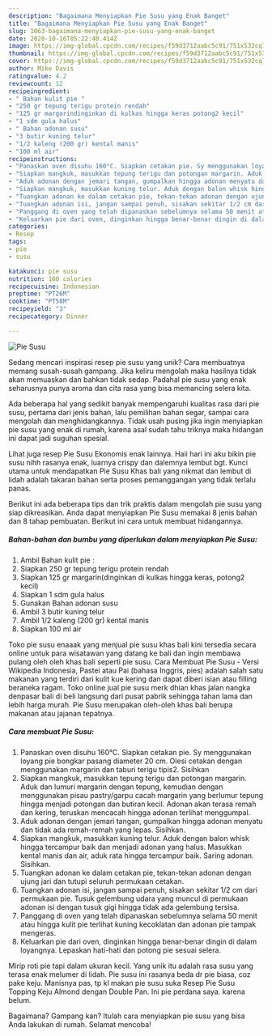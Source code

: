 ```yaml
---
description: "Bagaimana Menyiapkan Pie Susu yang Enak Banget"
title: "Bagaimana Menyiapkan Pie Susu yang Enak Banget"
slug: 1063-bagaimana-menyiapkan-pie-susu-yang-enak-banget
date: 2020-10-16T05:22:40.414Z
image: https://img-global.cpcdn.com/recipes/f59d3712aabc5c91/751x532cq70/pie-susu-foto-resep-utama.jpg
thumbnail: https://img-global.cpcdn.com/recipes/f59d3712aabc5c91/751x532cq70/pie-susu-foto-resep-utama.jpg
cover: https://img-global.cpcdn.com/recipes/f59d3712aabc5c91/751x532cq70/pie-susu-foto-resep-utama.jpg
author: Mike Davis
ratingvalue: 4.2
reviewcount: 12
recipeingredient:
- " Bahan kulit pie "
- "250 gr tepung terigu protein rendah"
- "125 gr margarindinginkan di kulkas hingga keras potong2 kecil"
- "1 sdm gula halus"
- " Bahan adonan susu"
- "3 butir kuning telur"
- "1/2 kaleng (200 gr) kental manis"
- "100 ml air"
recipeinstructions:
- "Panaskan oven disuhu 160°C. Siapkan cetakan pie. Sy menggunakan loyang pie bongkar pasang diameter 20 cm. Olesi cetakan dengan menggunakan margarin dan taburi terigu tipis2. Sisihkan"
- "Siapkan mangkuk, masukkan tepung terigu dan potongan margarin. Aduk dan lumuri margarin dengan tepung, kemudian dengan menggunakan pisau pastry/garpu cacah margarin yang berlumur tepung hingga menjadi potongan dan butiran kecil. Adonan akan terasa remah dan kering, teruskan mencacah hingga adonan terlihat menggumpal."
- "Aduk adonan dengan jemari tangan, gumpalkan hingga adonan menyatu dan tidak ada remah-remah yang lepas. Sisihkan."
- "Siapkan mangkuk, masukkan kuning telur. Aduk dengan balon whisk hingga tercampur baik dan menjadi adonan yang halus. Masukkan kental manis dan air, aduk rata hingga tercampur baik. Saring adonan. Sisihkan."
- "Tuangkan adonan ke dalam cetakan pie, tekan-tekan adonan dengan ujung jari dan tutupi seluruh permukaan cetakan."
- "Tuangkan adonan isi, jangan sampai penuh, sisakan sekitar 1/2 cm dari permukaan pie. Tusuk gelembung udara yang muncul di permukaan adonan isi dengan tusuk gigi hingga tidak ada gelembung tersisa."
- "Panggang di oven yang telah dipanaskan sebelumnya selama 50 menit atau hingga kulit pie terlihat kuning kecoklatan dan adonan pie tampak mengeras."
- "Keluarkan pie dari oven, dinginkan hingga benar-benar dingin di dalam loyangnya. Lepaskan hati-hati dan potong pie sesuai selera."
categories:
- Resep
tags:
- pie
- susu

katakunci: pie susu 
nutrition: 160 calories
recipecuisine: Indonesian
preptime: "PT26M"
cooktime: "PT58M"
recipeyield: "3"
recipecategory: Dinner

---
```



![Pie Susu](https://img-global.cpcdn.com/recipes/f59d3712aabc5c91/751x532cq70/pie-susu-foto-resep-utama.jpg)

Sedang mencari inspirasi resep pie susu yang unik? Cara membuatnya memang susah-susah gampang. Jika keliru mengolah maka hasilnya tidak akan memuaskan dan bahkan tidak sedap. Padahal pie susu yang enak seharusnya punya aroma dan cita rasa yang bisa memancing selera kita.

Ada beberapa hal yang sedikit banyak mempengaruhi kualitas rasa dari pie susu, pertama dari jenis bahan, lalu pemilihan bahan segar, sampai cara mengolah dan menghidangkannya. Tidak usah pusing jika ingin menyiapkan pie susu yang enak di rumah, karena asal sudah tahu triknya maka hidangan ini dapat jadi suguhan spesial.

Lihat juga resep Pie Susu Ekonomis enak lainnya. Haii hari ini aku bikin pie susu nihh rasanya enak, luarnya crispy dan dalemnya lembut bgt. Kunci utama untuk mendapatkan Pie Susu Khas bali yang nikmat dan lembut di lidah adalah takaran bahan serta proses pemanggangan yang tidak terlalu panas.


Berikut ini ada beberapa tips dan trik praktis dalam mengolah pie susu yang siap dikreasikan. Anda dapat menyiapkan Pie Susu memakai 8 jenis bahan dan 8 tahap pembuatan. Berikut ini cara untuk membuat hidangannya.

<!--inarticleads1-->

##### Bahan-bahan dan bumbu yang diperlukan dalam menyiapkan Pie Susu:

1. Ambil  Bahan kulit pie :
1. Siapkan 250 gr tepung terigu protein rendah
1. Siapkan 125 gr margarin(dinginkan di kulkas hingga keras, potong2 kecil)
1. Siapkan 1 sdm gula halus
1. Gunakan  Bahan adonan susu
1. Ambil 3 butir kuning telur
1. Ambil 1/2 kaleng (200 gr) kental manis
1. Siapkan 100 ml air


Toko pie susu enaaak yang menjual pie susu khas bali kini tersedia secara online untuk para wisatawan yang datang ke bali dan ingin membawa pulang oleh oleh khas bali seperti pie susu. Cara Membuat Pie Susu - Versi Wikipedia Indonesia, Pastei atau Pai (bahasa Inggris, pies) adalah salah satu makanan yang terdiri dari kulit kue kering dan dapat diberi isian atau filling beraneka ragam. Toko online jual pie susu merk dhian khas jalan nangka denpasar bali di beli langsung dari pusat pabrik sehingga tahan lama dan lebih harga murah. Pie Susu merupakan oleh-oleh khas bali berupa makanan atau jajanan tepatnya. 

<!--inarticleads2-->

##### Cara membuat Pie Susu:

1. Panaskan oven disuhu 160°C. Siapkan cetakan pie. Sy menggunakan loyang pie bongkar pasang diameter 20 cm. Olesi cetakan dengan menggunakan margarin dan taburi terigu tipis2. Sisihkan
1. Siapkan mangkuk, masukkan tepung terigu dan potongan margarin. Aduk dan lumuri margarin dengan tepung, kemudian dengan menggunakan pisau pastry/garpu cacah margarin yang berlumur tepung hingga menjadi potongan dan butiran kecil. Adonan akan terasa remah dan kering, teruskan mencacah hingga adonan terlihat menggumpal.
1. Aduk adonan dengan jemari tangan, gumpalkan hingga adonan menyatu dan tidak ada remah-remah yang lepas. Sisihkan.
1. Siapkan mangkuk, masukkan kuning telur. Aduk dengan balon whisk hingga tercampur baik dan menjadi adonan yang halus. Masukkan kental manis dan air, aduk rata hingga tercampur baik. Saring adonan. Sisihkan.
1. Tuangkan adonan ke dalam cetakan pie, tekan-tekan adonan dengan ujung jari dan tutupi seluruh permukaan cetakan.
1. Tuangkan adonan isi, jangan sampai penuh, sisakan sekitar 1/2 cm dari permukaan pie. Tusuk gelembung udara yang muncul di permukaan adonan isi dengan tusuk gigi hingga tidak ada gelembung tersisa.
1. Panggang di oven yang telah dipanaskan sebelumnya selama 50 menit atau hingga kulit pie terlihat kuning kecoklatan dan adonan pie tampak mengeras.
1. Keluarkan pie dari oven, dinginkan hingga benar-benar dingin di dalam loyangnya. Lepaskan hati-hati dan potong pie sesuai selera.


Mirip roti pie tapi dalam ukuran kecil. Yang unik itu adalah rasa susu yang terasa enak melumer di lidah. Pie susu ini rasanya beda dr pie biasa, coz pake keju. Manisnya pas, tp kl makan pie susu suka Resep Pie Susu Topping Keju Almond dengan Double Pan. Ini pie perdana saya. karena belum. 

Bagaimana? Gampang kan? Itulah cara menyiapkan pie susu yang bisa Anda lakukan di rumah. Selamat mencoba!
